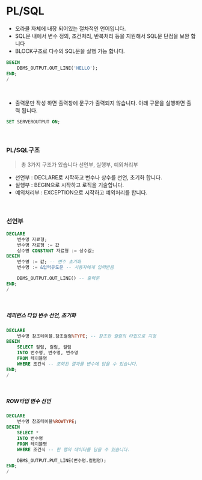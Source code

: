 # PL/SQL
- 오라클 자체에 내장 되어있는 절차적인 언어입니다.
- SQL문 내에서 변수 정의, 조건처리, 반복처리 등을 지원해서 SQL문 단점을 보완 합니다
- BLOCK구조로 다수의 SQL문을 실행 가능 합니다.
```sql
BEGIN
    DBMS_OUTPUT.OUT_LINE('HELLO');
END;
/
```

<br>

- 출력문만 작성 하면 출력창에 문구가 출력되지 않습니다.
아래 구문을 실행하면 출력 됩니다.
```sql
SET SERVEROUTPUT ON;
```

<br>

### PL/SQL구조
> 총 3가지 구조가 있습니다 선언부, 실행부, 예외처리부
- 선언부 : DECLARE로 시작하고 변수나 상수를 선언, 초기화 합니다.
- 실행부 : BEGIN으로 시작하고 로직을 기술합니다.
- 예외처리부 : EXCEPTION으로 시작하고 예외처리를 합니다.

<br>

### 선언부
```sql
DECLARE
    변수명 자료형;
    변수명 자료형 := 값
    상수명 CONSTANT 자료형 := 상수값;
BEGIN
    변수명 := 값; -- 변수 초기화
    변수명 := &입력유도문 -- 사용자에게 입력받음

    DBMS_OUTPUT.OUT_LINE() -- 출력문
END;
/
```

<br>

##### 레퍼런스 타입 변수 선언, 초기화
```sql
DECLARE
    변수명 참조테이블.참조컬럼%TYPE; -- 참조한 컬럼의 타입으로 지정
BEGIN
    SELECT 컬럼, 컬럼, 컬럼
    INTO 변수명, 변수명, 변수명
    FROM 테이블명
    WHERE 조건식 -- 조회된 결과를 변수에 담을 수 있습니다.
END;
/
```

<br>

##### ROW타입 변수 선언
```sql
DECLARE
    변수명 참조테이블%ROWTYPE;
BEGIN
    SELECT *
    INTO 변수명
    FROM 테이블명
    WHERE 조건식 -- 한 행의 데이터를 담을 수 있습니다.

    DBMS_OUTPUT.PUT_LINE(변수명.컬럼명);
END;
/
```

